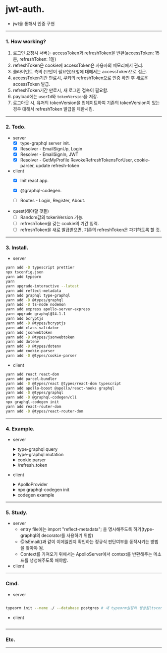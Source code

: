 # jwt-auth.
- jwt을 통해서 인증 구현

---
### 1. How working? 
1. 로그인 요청시 서버는 accessToken과 refreshToken을 반환(accessToken: 15분, refreshToken: 1일)
2. refreshToken은 cookie에 accessToken은 사용자의 메모리에서 관리.
3. 클라이언트 측의 (보안이 필요한)요청에 대해서는 accessToken으로 접근.
4. accessToken기간 만료시, 쿠키의 refreshToken으로 인증 확인 후 새로운 accessToken 발급.
5. refreshToken기간 만료시, 새 로그인 접속이 필요함.
6. payload에는 `userId`와 `tokenVersion`을 저장.
7. 로그아웃 시, 유저의 tokenVersion을 업데이트하여 기존의 tokenVersion이 있는경우 대해서 refreshToken 발급을 제한시킴.

---
### 2. Todo.
- server
  - [x] type-graphql server init. 
  - [x] Resolver - EmailSignUp, Login
  - [x] Resolver - EmailSignIn, JWT
  - [x] Resolver - GetMyProfile RevokeRefreshTokensForUser, cookie-parser, update refresh-token

- client
  - [x] Init react app.
  - [x] @graphql-codegen.
  - [ ] Routes - Login, Register, About.


- quest(해야할 것들)
  - [ ] Random값의 tokenVersion 기능.
  - [ ] refreshToken을 갖는 cookie의 기간 입력.
  - [ ] refreshToken을 새로 발급받으면, 기존의 refreshToken은 파기하도록 할 것.
---
### 3. Install.
- server  
```bash
yarn add -D typescript prettier
npx tsconfig.json
yarn add typeorm
yarn 
yarn upgrade-interactive --latest
yarn add reflect-metadata
yarn add graphql type-graphql
yarn add -D @types/graphql
yarn add -D ts-node nodemon
yarn add express apollo-server-express
yarn upgrade graphql@14.1.1
yarn add bcryptjs
yarn add -D @types/bcryptjs
yarn add class-validator
yarn add jsonwebtoken
yarn add -D @types/jsonwebtoken
yarn add dotenv
yarn add -D @types/dotenv
yarn add cookie-parser
yarn add -D @types/cookie-parser
```

- client
```bash
yarn add react react-dom 
yarn add parcel-bundler
yarn add -D @types/react @types/react-dom typescript
yarn add apollo-boost @apollo/react-hooks graphql
yarn add -D @types/graphql
yarn add -D @graphql-codegen/cli
npx graphql-codegen init
yarn add react-router-dom
yarn add -D @types/react-router-dom
```

---

### 4. Example.
- server
  <details>
  <summary>type-graphql query</summary>

  <p>

  ```ts
  // src/user/api/UserResolver.ts
  import { Resolver } from 'type-graphql';
  import { User } from '../../entity/User';

  @Resolver(User)
  class UserResolver {
    @Query(() => String)
    async sayHello (): Promise<string> {
      return 'hello';
    }
  }

  ```
  </p>
  </details>

  <details>
  <summary>type-graphql mutation</summary>
  <p>

  ```ts
  /**
   *  다른 api 리졸버에서 참조하기 위해서 @ObjectType를 @Entity()에서는 꼭 사용하도록 해야함.
   */
  // src/entity/User.ts
  @ObjectType() 
  @Entity('users')
  class User extends BaseEntity {
    //...
  }
  // src/api/user/UserResolver.ts
  @Mutation(() => EmailSignUpResponse)
  async emailSignUp(
    @Arg('email') email: string,
    @Arg('passsword') password: string
  ): Promise<EmailSignUpResponse> {
    try {
      const hashPassword = bcrypt.hashSync(password, 10);
      const user = await User.create({
        email,
        password: hashPassword
      }).save(); // save를 사용해야 id가 생성되므로 return시 user값에서 에러가 발생하지 않음.
      
      return {
        ok: true,
        error: undefined,
        user
      };
    } catch(error) {
      return {
        ok: false,
        error: error.message,
        user: undefined
      };
    }
  }

  ```
  </p>
  </details>

  <details>
  <summary>cookie parser</summary>
  <p>

  ```ts
  import cookieParser from 'cookie-parser';
  import express from 'express';

  const app = express();
  // '/test'경로에만 cookieParser를 적용하여, 다른 라우터에 요청시 필요없는 오버헤드를 줄일 수 있음.
  app.use('/test', cookieParser());
  app.get('/test', (req, res) => {
    console.log('cookies: ', req.cookies.jid);
  });

  ```
  </p>
  </details>

  <details>
  <summary>/refresh_token</summary>
  <p>

  ```ts
  import cookieParser from 'cookie-parser';
  import express from 'express';
  import { createRefreshToken } from './createRefreshToken';
  import { createAccessToken } from './createAccessToken';

  /**
   *  refreshToken의 발급조건:
   *  1. cookie에 refreshToken값이 존재해야함.
   *  2. refreshToken의 만료기간.
   *  3. payload에 userId가 존재 + user의 id값과 동일한 user가 있어야 함.
   *  4. payload에 tokenVersion이 user의 tokenVersion과 동일해야 함.
   * 
   */

  const app = express();

  // refresh_token경로에서만 cookieParser적용(다른 URL의 요청과는 별개로 오버헤드가 발생하지 않도록 할 것)
  app.use('/refresh_token', cookieParser());  
  app.get('/refresh_token', async (_req, res) => {
    const token: string | undefined = res.cookies.jid;
    if(token) {
      try {
        const payload = verify(token, process.env.JWT_REFRESH_SECRET);

        // payloa의 tokenVersion과 userId가 0인경우가 있으므로 in을 통해 올바른 토큰타입 확인.
        if('userId' in payload && 
        'tokenVersion' in payload) {
          const user: User | undefined = await User.findOne({ id: payload.userId });
          if(user && (payload.tokenVersion === user.tokenVersion)) {
            // ok
            const refreshToken = createRefreshToken(user);
            const accessToken = createAccessToken(user);

            // refreshToken을 기존의 cookie에 덮어씌우기
            res.cookie('jid', refreshToken,
              { httpOnly: true }
            );
            return res.send({
              ok: true,
              error: undefined,
              accessToken,
            });
          } else {
            return res.send({
              ok: false,
              error: 'Not found user Or Wrong tokenVersion',
              accessToken: undefined,
            });
          }
          
        } else { // token 정책이 맞지 않은경우,
          return res.send({
            ok: false,
            error: 'Wrong token',
            accessToken: undefined
          });
        }
      } catch(error) {
        return res.send({ 
          ok: false, 
          error: error.message, 
          accessToken: undefined,
        });
      }
    } else {
      return res.send({ 
        ok: false, 
        error: 'No authenticated', 
        accessToken: undefined,
      });
    }
  })

  ```
  </p>
  </details>

- client
  <details>
  <summary>ApolloProvider</summary>
  <p>

  ```ts
  import React from "react";
  import ReactDOM from "react-dom";
  import App from "./App";
  import ApolloClient from "apollo-boost";
  import { ApolloProvider } from "@apollo/react-hooks";

  const client = new ApolloClient({
    uri: "http://localhost:4000/graphql",
  });

  ReactDOM.render(
    <ApolloProvider client={client}>
      <App />
    </ApolloProvider>,
    document.getElementById("root")
  );

  ```
  </p>
  </details>

  <details>
  <summary>npx graphql-codegen init</summary>
  <p>
  
  ```bash
  $ npx graphql-codegen init
  ? What type of application are you building? Application built with React
  ? Where is your schema?: (path or url) http://localhost:4000/graphql
  ? Where are your operations and fragments?: src/graphql/*.graphql
  ? Pick plugins: TypeScript (required by other typescript plugins), TypeScript Operations (operations and fragments), TypeScript React Apollo (typed components and HOCs)
  ? Where to write the output: src/generated/graphql.tsx
  ? Do you want to generate an introspection file? No
  ? How to name the config file? codegen.yml
  ? What script in package.json should run the codegen? codegen
  
  # /src/codegen.yml파일이 생성됨.
  # package.json을 보면, codegen 플러그인들이 devDependencies에 추가되어있을 것이다.
  # 따라서 설치를 해주도록 하자
  $ yarn  

  $ yarn codegen
  ```
  </p>
  </details>

  <details>
  <summary>codegen example</summary>
  <p>
  
  ```graphql

  ## src/graphql/hello.graphql
  query SayHello {
    sayHello
  }
  
  ```

  ```bash
  $ yarn codegen 
  ``` 
  </p>
  
  </details>

---
### 5. Study.
- server
  - entry file에는 import "reflect-metadata"; 을 명시해주도록 하기(type-graphql의 decorator를 사용하기 위함)
  - @IsEmail()과 같이 이메일인지 확인하는 정규식 판단여부를 동작시키는 방법을 찾아야 됨.
  - Context를 가져오기 위해서는 ApolloServer에서 context를 반환해주는 메소드를 생성해주도록 해야함.
- client

---
### Cmd.
- server
```bash

typeorm init --name ./ --database postgres # 새 typeorm설정이 생성됨(tsconfig.json의 내용도 함께변하므로 인지)

```

- client

```

```
---
### Etc.


---